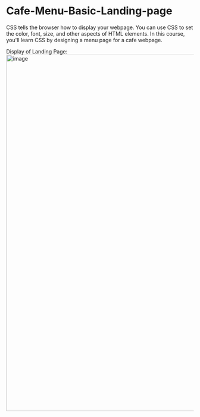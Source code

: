 # Cafe-Menu-Basic-Landing-page

CSS tells the browser how to display your webpage. You can use CSS to set the color, font, size, and other aspects of HTML elements. In this course, you'll learn CSS by designing a menu page for a cafe webpage.

Display of Landing Page:
<img width="960" alt="image" src="https://user-images.githubusercontent.com/96150629/222396251-5324c8b6-3d0f-425b-b151-8a56000739ef.png">

